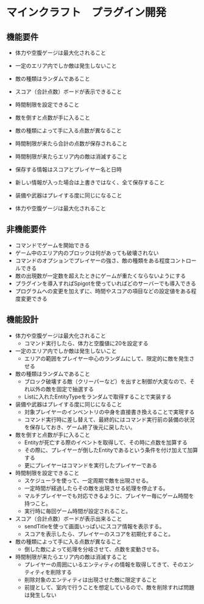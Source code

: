 # マインクラフト　プラグイン開発
## 機能要件
- 体力や空腹ゲージは最大化されること
- 一定のエリア内でしか敵は発生しないこと
- 敵の種類はランダムであること

- スコア（合計点数）ボードが表示できること
- 時間制限を設定できること
- 敵を倒すと点数が手に入ること
- 敵の種類によって手に入る点数が異なること
- 時間制限が来たら合計の点数が保存されること
- 時間制限が来たらエリア内の敵は消滅すること
- 保存する情報はスコアとプレイヤー名と日時
- 新しい情報が入った場合は上書きではなく、全て保存すること
- 装備や武器はプレイする度に同じになること
- 体力や空腹ゲージは最大化されること

## 非機能要件
- コマンドでゲームを開始できる
- ゲーム中のエリア内のブロックは何があっても破壊されない
- コマンドのオプションでプレイヤーの強さ、敵の種類をある程度コントロールできる
- 敵の出現数が一定数を超えたときにゲームが重たくならないようにする
- プラグインを導入すればSpigotを使っていればどのサーバーでも導入できる
- プログラムへの変更を加えずに、時間やスコアの項目などの設定値をある程度変更できる

## 機能設計
- 体力や空腹ゲージは最大化されること
  - コマンド実行したら、体力と空腹値に20を設定する
- 一定のエリア内でしか敵は発生しないこと
  - エリアの範囲をプレイヤー中心のランダムにして、限定的に敵を発生させる
- 敵の種類はランダムであること
  - ブロック破壊する敵（クリーパーなど）を出すと制御が大変なので、それ以外の敵を固定で抽選する
  - Listに入れたEntityTypeをランダムで取得することで実装する
- 装備や武器はプレイする度に同じになること
  - 対象プレイヤーのインベントリの中身を直接書き換えることで実現する
  - コマンド実行時に差し替えて、最終的にはコマンド実行前の装備の状況を保存しておき、ゲーム終了後元に戻したい。
- 敵を倒すと点数が手に入ること
    - Entityが死亡する際のイベントを取得して、その時に点数を加算する
    - その際に、プレイヤーが倒したEntityであるという条件を付け加えて加算する
    - 更にプレイヤーはコマンドを実行したプレイヤーである
- 時間制限を設定できること
  - スケジューラを使って、一定周期で敵を出現させる。
  - 一定時間が経過したらその敵を出現させる処理を停止する。
  - マルチプレイヤーでも対応できるように、プレイヤー毎にゲーム時間を持つこと。
  - 実行時に毎回ゲーム時間が設定されること。
- スコア（合計点数）ボードが表示出来ること
  - sendTitleを使って画面いっぱいにスコア情報を表示する。
  - スコアを表示したら、プレイヤーのスコアを初期化すること。
- 敵の種類によって手に入る点数が異なること
  - 倒した敵によって処理を分岐させて、点数を変動させる。
- 時間制限が来たらエリア内の敵は消滅すること
  - プレイヤーの周囲にいるエンティティの情報を取得してきて、そのエンティティを削除する
  - 削除対象のエンティティは出現させた敵に限定すること
  - 前提として、室内で行うことを想定しているので、敵を削除すれば問題は発生しない